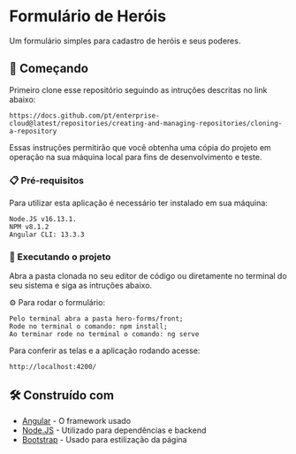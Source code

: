 # Formulário de Heróis

Um formulário simples para cadastro de heróis e seus poderes.

## 🚀 Começando

Primeiro clone esse repositório seguindo as intruções descritas no link abaixo:
```
https://docs.github.com/pt/enterprise-cloud@latest/repositories/creating-and-managing-repositories/cloning-a-repository
```

Essas instruções permitirão que você obtenha uma cópia do projeto em operação na sua máquina local para fins de desenvolvimento e teste.

### 📋 Pré-requisitos

Para utilizar esta aplicação é necessário ter instalado em sua máquina:

```
Node.JS v16.13.1.
NPM v8.1.2
Angular CLI: 13.3.3
```

### 🔧 Executando o projeto

Abra a pasta clonada no seu editor de código ou diretamente no terminal do seu sistema e siga as intruções abaixo.

⚙️ Para rodar o formulário:

```
Pelo terminal abra a pasta hero-forms/front;
Rode no terminal o comando: npm install;
Ao terminar rode no terminal o comando: ng serve
```

Para conferir as telas e a aplicação rodando acesse:

```
http://localhost:4200/
```
## 🛠️ Construído com

* [Angular](https://angular.io/) - O framework usado
* [Node.JS](https://nodejs.org/en/) - Utilizado para dependências e backend
* [Bootstrap](https://getbootstrap.com/) - Usado para estilização da página